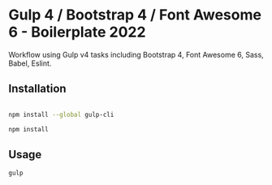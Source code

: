 # Gulp 4 / Bootstrap 4 / Font Awesome 6 - Boilerplate 2022

Workflow using Gulp v4 tasks including Bootstrap 4, Font Awesome 6, Sass, Babel, Eslint.

## Installation

```bash

npm install --global gulp-cli

npm install
```

## Usage

```bash
gulp
```
